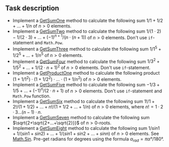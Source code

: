 ## Task description ##

- Implement a [GetSumOne](Calculations/Calculator.cs#L12) method to calculate the following sum $`1/1+1/2+...+1/n`$ of $`n > 0`$ elements.
- Implement a [GetSumTwo](Calculations/Calculator.cs#L23) method to calculate the following sum $`1/(1\cdot 2)-1/(2\cdot 3)+...+(-1)^{n+1}/(n\cdot (n+1))`$ of $`n > 0`$ elements. Don't use `if`-statement and `Math.Pow`.
- Implement a [GetSumThree](Calculations/Calculator.cs#L34) method to calculate the following sum $`1/1^5+1/2^5+...+1/n^5`$ of $`n > 0`$ elements.
- Implement a [GetSumFour](Calculations/Calculator.cs#L45) method to calculate the following sum $`1/3^2+1/5^2+...+1/(2\cdot n + 1)^2`$ of $`n > 0`$ elements. Don't use `if`-statement.
- Implement a [GetProductOne](Calculations/Calculator.cs#L56) method to calculate the following product $`(1+1/1^2)\cdot(1+1/2^2)\cdot...\cdot(1+1/n^2)`$ of $`n > 0`$ elements.
- Implement a [GetSumFive](Calculations/Calculator.cs#L67) method to calculate the following sum $`-1/3+1/5+...+(-1)^n/(2\cdot n+1)`$ of $`n > 0`$ elements. Don't use `if`-statement and `Math.Pow` function.
- Implement a [GetSumSix](Calculations/Calculator.cs#L78) method to calculate the following sum $`1!/1+2!/(1+1/2)+...+n!/(1+1/2+...+1/n)`$ of $`n > 0`$ elements, where $`n! = 1·2·3...(n-1)·n`$. 
- Implement a [GetSumSeven](Calculations/Calculator.cs#L89) method to calculate the following sum $`\sqrt{2+\sqrt{2+...+\sqrt{2}}}`$ of $`n > 0`$-roots.
- Implement a [GetSumEight](Calculations/Calculator.cs#L100) method to calculate the following sum $`1/sin1 + 1/(sin1+sin2)+...+1/(sin1+sin2+...+sinn)`$ of $`n > 0`$ elements. See [Math.Sin](https://docs.microsoft.com/en-us/dotnet/api/system.math.sin?view=netcore-3.1). Pre-get radians for degrees using the formula $`α_{rad}=π α°/180°`$.
